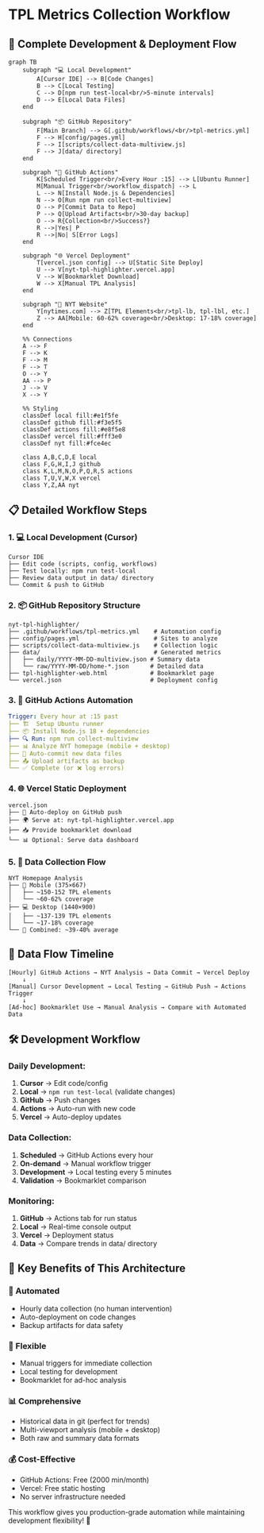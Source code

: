 # TPL Metrics Collection Workflow

## 🔄 Complete Development & Deployment Flow

```mermaid
graph TB
    subgraph "💻 Local Development"
        A[Cursor IDE] --> B[Code Changes]
        B --> C[Local Testing]
        C --> D[npm run test-local<br/>5-minute intervals]
        D --> E[Local Data Files]
    end

    subgraph "📦 GitHub Repository"
        F[Main Branch] --> G[.github/workflows/<br/>tpl-metrics.yml]
        F --> H[config/pages.yml]
        F --> I[scripts/collect-data-multiview.js]
        F --> J[data/ directory]
    end

    subgraph "🤖 GitHub Actions"
        K[Scheduled Trigger<br/>Every Hour :15] --> L[Ubuntu Runner]
        M[Manual Trigger<br/>workflow_dispatch] --> L
        L --> N[Install Node.js & Dependencies]
        N --> O[Run npm run collect-multiview]
        O --> P[Commit Data to Repo]
        P --> Q[Upload Artifacts<br/>30-day backup]
        O --> R{Collection<br/>Success?}
        R -->|Yes| P
        R -->|No| S[Error Logs]
    end

    subgraph "🌐 Vercel Deployment"
        T[vercel.json config] --> U[Static Site Deploy]
        U --> V[nyt-tpl-highlighter.vercel.app]
        V --> W[Bookmarklet Download]
        W --> X[Manual TPL Analysis]
    end

    subgraph "🎯 NYT Website"
        Y[nytimes.com] --> Z[TPL Elements<br/>tpl-lb, tpl-lbl, etc.]
        Z --> AA[Mobile: 60-62% coverage<br/>Desktop: 17-18% coverage]
    end

    %% Connections
    A --> F
    F --> K
    F --> M
    F --> T
    O --> Y
    AA --> P
    J --> V
    X --> Y

    %% Styling
    classDef local fill:#e1f5fe
    classDef github fill:#f3e5f5
    classDef actions fill:#e8f5e8
    classDef vercel fill:#fff3e0
    classDef nyt fill:#fce4ec

    class A,B,C,D,E local
    class F,G,H,I,J github
    class K,L,M,N,O,P,Q,R,S actions
    class T,U,V,W,X vercel
    class Y,Z,AA nyt
```

## 📋 Detailed Workflow Steps

### 1. 💻 **Local Development (Cursor)**
```
Cursor IDE
├── Edit code (scripts, config, workflows)
├── Test locally: npm run test-local
├── Review data output in data/ directory
└── Commit & push to GitHub
```

### 2. 📦 **GitHub Repository Structure**
```
nyt-tpl-highlighter/
├── .github/workflows/tpl-metrics.yml    # Automation config
├── config/pages.yml                     # Sites to analyze
├── scripts/collect-data-multiview.js    # Collection logic
├── data/                                # Generated metrics
│   ├── daily/YYYY-MM-DD-multiview.json # Summary data
│   └── raw/YYYY-MM-DD/home-*.json      # Detailed data
├── tpl-highlighter-web.html            # Bookmarklet page
└── vercel.json                         # Deployment config
```

### 3. 🤖 **GitHub Actions Automation**
```yaml
Trigger: Every hour at :15 past
├── 🏗️  Setup Ubuntu runner
├── 📦 Install Node.js 18 + dependencies
├── 🔍 Run: npm run collect-multiview
├── 📊 Analyze NYT homepage (mobile + desktop)
├── 💾 Auto-commit new data files
├── 📤 Upload artifacts as backup
└── ✅ Complete (or ❌ log errors)
```

### 4. 🌐 **Vercel Static Deployment**
```
vercel.json
├── 🚀 Auto-deploy on GitHub push
├── 🌍 Serve at: nyt-tpl-highlighter.vercel.app
├── 📥 Provide bookmarklet download
└── 📊 Optional: Serve data dashboard
```

### 5. 🎯 **Data Collection Flow**
```
NYT Homepage Analysis
├── 📱 Mobile (375×667)
│   ├── ~150-152 TPL elements
│   └── ~60-62% coverage
├── 💻 Desktop (1440×900)
│   ├── ~137-139 TPL elements
│   └── ~17-18% coverage
└── 🎯 Combined: ~39-40% average
```

## 🔄 Data Flow Timeline

```
[Hourly] GitHub Actions → NYT Analysis → Data Commit → Vercel Deploy
    ↓
[Manual] Cursor Development → Local Testing → GitHub Push → Actions Trigger
    ↓
[Ad-hoc] Bookmarklet Use → Manual Analysis → Compare with Automated Data
```

## 🛠️ **Development Workflow**

### **Daily Development:**
1. **Cursor** → Edit code/config
2. **Local** → `npm run test-local` (validate changes)
3. **GitHub** → Push changes
4. **Actions** → Auto-run with new code
5. **Vercel** → Auto-deploy updates

### **Data Collection:**
1. **Scheduled** → GitHub Actions every hour
2. **On-demand** → Manual workflow trigger
3. **Development** → Local testing every 5 minutes
4. **Validation** → Bookmarklet comparison

### **Monitoring:**
1. **GitHub** → Actions tab for run status
2. **Local** → Real-time console output
3. **Vercel** → Deployment status
4. **Data** → Compare trends in data/ directory

## 🎯 **Key Benefits of This Architecture**

### **🔄 Automated**
- Hourly data collection (no human intervention)
- Auto-deployment on code changes
- Backup artifacts for data safety

### **🔧 Flexible**
- Manual triggers for immediate collection
- Local testing for development
- Bookmarklet for ad-hoc analysis

### **📊 Comprehensive**
- Historical data in git (perfect for trends)
- Multi-viewport analysis (mobile + desktop)
- Both raw and summary data formats

### **💰 Cost-Effective**
- GitHub Actions: Free (2000 min/month)
- Vercel: Free static hosting
- No server infrastructure needed

This workflow gives you production-grade automation while maintaining development flexibility! 🚀
